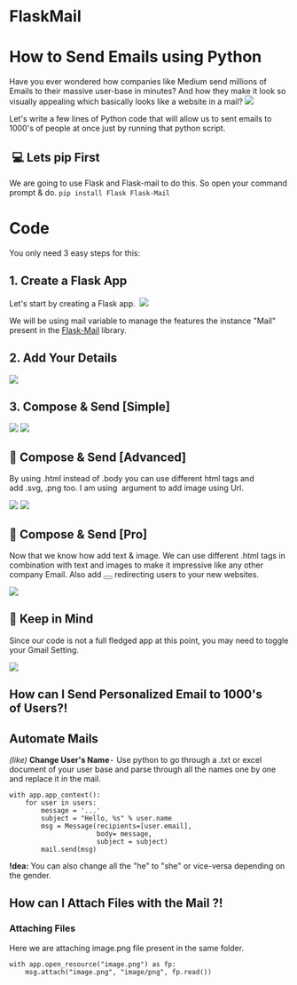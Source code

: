 # FlaskMail
# How to Send Emails using Python

Have you ever wondered how companies like Medium send millions of Emails to their massive user-base in minutes? And how they make it look so visually appealing which basically looks like a website in a mail?
![](https://cdn-images-1.medium.com/max/2000/1*fRrwI-_ekP4PkQ4TDtYUyw.png)

Let's write a few lines of Python code that will allow us to sent emails to 1000's of people at once just by running that python script.
##  💻 Lets pip First
We are going to use Flask and Flask-mail to do this. So open your command prompt & do.
`pip install Flask Flask-Mail`

# Code 
You only need 3  easy steps for this:
## 1. Create a Flask App
Let's start by creating a Flask app. 
![](https://cdn-images-1.medium.com/max/880/1*5ukhuSn0sBHrr_O-1QwZCA.png)


We will be using mail variable to manage the features the instance "Mail" present in the [Flask-Mail](https://pythonhosted.org/Flask-Mail/) library.


## 2. Add Your Details
![](https://cdn-images-1.medium.com/max/880/1*JLI7SZLMZToRvZBzWkhmvA.png)
## 3. Compose & Send [Simple]
![](https://cdn-images-1.medium.com/max/1100/1*VrejNCUcPEIIJEqajR3fKQ.png)
![](https://cdn-images-1.medium.com/max/1100/1*WIhi84XNh1vdaxkiqRKmfA.png)
## 🍓 Compose & Send [Advanced]
By using .html instead of .body you can use different html tags and add .svg, .png too.  I am using <img> argument to add image using Url.


![](https://cdn-images-1.medium.com/max/1100/1*s_0nooHpNF3bBePm6axXfA.png)
![](https://cdn-images-1.medium.com/max/880/1*EtDLMXCS76nanEH7nsnGng.png)


## 🍓 Compose & Send [Pro]
Now that we know how add text & image. We can use different .html tags in combination with text and images to make it impressive like any other company Email. Also add <button> </button> redirecting users to your new websites.


![](https://cdn-images-1.medium.com/max/880/1*8xMggon62Wwp8R1qCI-P9w.png)


## 💁 Keep in Mind
Since our code is not a full fledged app at this point, you may need to toggle your Gmail Setting.

![](https://cdn-images-1.medium.com/max/880/1*vd0kXIICbB9OvfupIDg4ew.png)

## How can I Send Personalized Email to 1000's of Users?!
## Automate Mails
_(like)_ **Change User's Name** -  Use python to go through a .txt or excel document of your user base and parse through all the names one by one and replace it in the mail.

```
with app.app_context():
    for user in users:
        message = '...'
        subject = "Hello, %s" % user.name
        msg = Message(recipients=[user.email],
                      body= message,
                      subject = subject)
        mail.send(msg)
```

**!dea:** You can also change all the "he" to "she" or vice-versa depending on the gender.

## How can I Attach Files with the Mail ?!
### Attaching Files
Here we are attaching image.png file present in the same folder.
```
with app.open_resource("image.png") as fp:
    msg.attach("image.png", "image/png", fp.read())
```
